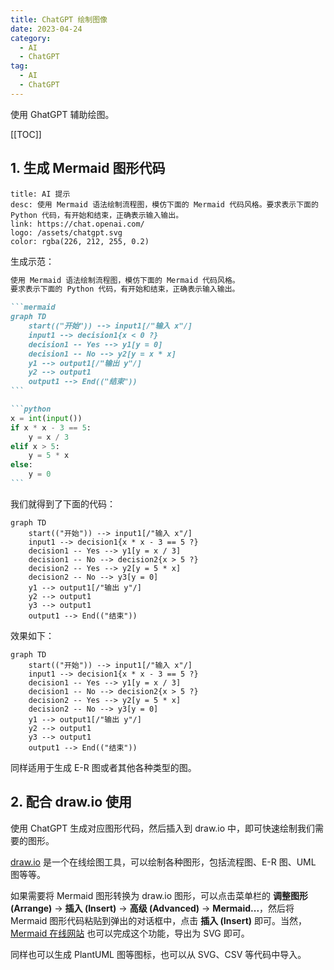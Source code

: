 ```yaml
---
title: ChatGPT 绘制图像
date: 2023-04-24
category:
  - AI
  - ChatGPT
tag:
  - AI
  - ChatGPT
---
```


使用 GhatGPT 辅助绘图。

<!-- more -->

[[TOC]]

## 1. 生成 Mermaid 图形代码

```card
title: AI 提示
desc: 使用 Mermaid 语法绘制流程图，模仿下面的 Mermaid 代码风格。要求表示下面的 Python 代码，有开始和结束，正确表示输入输出。
link: https://chat.openai.com/
logo: /assets/chatgpt.svg
color: rgba(226, 212, 255, 0.2)
```

生成示范：

````markdown
使用 Mermaid 语法绘制流程图，模仿下面的 Mermaid 代码风格。
要求表示下面的 Python 代码，有开始和结束，正确表示输入输出。

```mermaid
graph TD
    start(("开始")) --> input1[/"输入 x"/]
    input1 --> decision1{x < 0 ?}
    decision1 -- Yes --> y1[y = 0]
    decision1 -- No --> y2[y = x * x]
    y1 --> output1[/"输出 y"/]
    y2 --> output1
    output1 --> End(("结束"))
```

```python
x = int(input())
if x * x - 3 == 5:
    y = x / 3
elif x > 5:
    y = 5 * x
else:
    y = 0
```
````

我们就得到了下面的代码：

```text
graph TD
    start(("开始")) --> input1[/"输入 x"/]
    input1 --> decision1{x * x - 3 == 5 ?}
    decision1 -- Yes --> y1[y = x / 3]
    decision1 -- No --> decision2{x > 5 ?}
    decision2 -- Yes --> y2[y = 5 * x]
    decision2 -- No --> y3[y = 0]
    y1 --> output1[/"输出 y"/]
    y2 --> output1
    y3 --> output1
    output1 --> End(("结束"))
```

效果如下：

```mermaid
graph TD
    start(("开始")) --> input1[/"输入 x"/]
    input1 --> decision1{x * x - 3 == 5 ?}
    decision1 -- Yes --> y1[y = x / 3]
    decision1 -- No --> decision2{x > 5 ?}
    decision2 -- Yes --> y2[y = 5 * x]
    decision2 -- No --> y3[y = 0]
    y1 --> output1[/"输出 y"/]
    y2 --> output1
    y3 --> output1
    output1 --> End(("结束"))
```

同样适用于生成 E-R 图或者其他各种类型的图。

## 2. 配合 draw.io 使用

使用 ChatGPT 生成对应图形代码，然后插入到 draw.io 中，即可快速绘制我们需要的图形。

[draw.io](https://app.diagrams.net/) 是一个在线绘图工具，可以绘制各种图形，包括流程图、E-R 图、UML 图等等。

如果需要将 Mermaid 图形转换为 draw.io 图形，可以点击菜单栏的 **调整图形 (Arrange)** ->  **插入 (Insert)** -> **高级 (Advanced)** -> **Mermaid...**，然后将 Mermaid 图形代码粘贴到弹出的对话框中，点击 **插入 (Insert)** 即可。当然，[Mermaid 在线网站](https://mermaid.live/) 也可以完成这个功能，导出为 SVG 即可。

同样也可以生成 PlantUML 图等图标，也可以从 SVG、CSV 等代码中导入。
